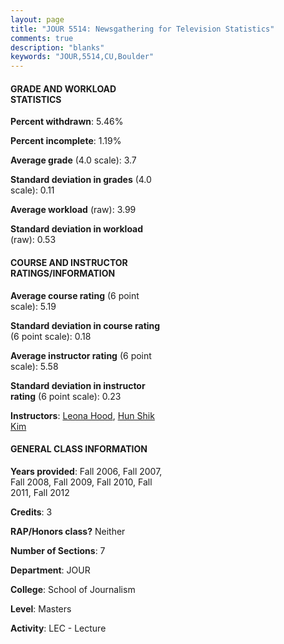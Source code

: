 ```yaml
---
layout: page
title: "JOUR 5514: Newsgathering for Television Statistics"
comments: true
description: "blanks"
keywords: "JOUR,5514,CU,Boulder"
---
```

<head>
<script src="https://ajax.googleapis.com/ajax/libs/jquery/2.1.3/jquery.min.js"></script>
<script src="https://dl.dropboxusercontent.com/s/pc42nxpaw1ea4o9/highcharts.js?dl=0"></script>
<!-- <script src="../assets/js/highcharts.js"></script> -->
<style type="text/css">@font-face {
	font-family: "Bebas Neue";
	src: url(https://www.filehosting.org/file/details/544349/BebasNeue Regular.otf) format("opentype");
	}
	h1.Bebas { 
		font-family: "Bebas Neue", Verdana, Tahoma;
	}
</style>
</head>
<body>
	<div id="container" style="float: right; width: 45%; height: 88%; margin-left: 2.5%; margin-right: 2.5%;"></div>
	<script language="JavaScript">
		$(document).ready(function() {
		var chart = {type: 'column'};
		var title = {text: 'Grade Distribution'};
		var xAxis = {categories: ['A','B','C','D','F'],crosshair: true};
		var yAxis = {min: 0,title: {text: 'Percentage'}};
		var tooltip = {headerFormat: '<center><b><span style="font-size:20px">{point.key}</span></b></center>',
		               pointFormat: '<td style="padding:0"><b>{point.y:.1f}%</b></td>',
		               footerFormat: '</table>',shared: true,useHTML: true};
		var plotOptions = {column: {pointPadding: 0.0,borderWidth: 0}};  
		var credits = {enabled: false};var series= [{name: 'Percent',data: [70.77,28.27,0.0,0.0,0.95,]}];
		var json = {};
		json.chart = chart;
		json.title = title;
		json.tooltip = tooltip;
		json.xAxis = xAxis;
		json.yAxis = yAxis;  
		json.series = series;
		json.plotOptions = plotOptions;  
		json.credits = credits;
		$('#container').highcharts(json);
	});
	</script>
</body>
			   
#### GRADE AND WORKLOAD STATISTICS

**Percent withdrawn**: 5.46%

**Percent incomplete**: 1.19%

**Average grade** (4.0 scale): 3.7

**Standard deviation in grades** (4.0 scale): 0.11

**Average workload** (raw): 3.99

**Standard deviation in workload** (raw): 0.53

#### COURSE AND INSTRUCTOR RATINGS/INFORMATION

**Average course rating** (6 point scale): 5.19

**Standard deviation in course rating** (6 point scale): 0.18

**Average instructor rating** (6 point scale): 5.58

**Standard deviation in instructor rating** (6 point scale): 0.23

**Instructors**: <a href='../../instructors/Leona_Hood'>Leona Hood</a>, <a href='../../instructors/Hun_Shik_Kim'>Hun Shik Kim</a>

#### GENERAL CLASS INFORMATION

**Years provided**: Fall 2006, Fall 2007, Fall 2008, Fall 2009, Fall 2010, Fall 2011, Fall 2012

**Credits**: 3

**RAP/Honors class?** Neither

**Number of Sections**: 7

**Department**: JOUR

**College**: School of Journalism

**Level**: Masters

**Activity**: LEC - Lecture
